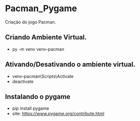 # Pacman_Pygame
Criação do jogo Pacman.

## Criando Ambiente Virtual.
- py -m venv venv-pacman

## Ativando/Desativando o ambiente virtual.
- venv-pacman\Scripts\Activate
- deactivate

## Instalando o pygame 
- pip install pygame
- site: https://www.pygame.org/contribute.html